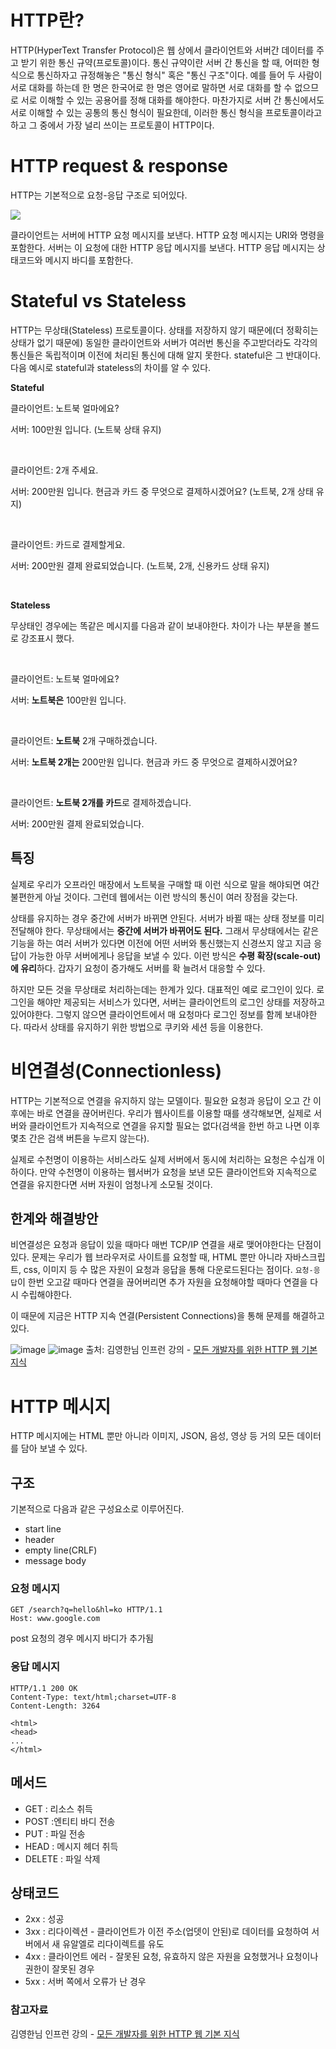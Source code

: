 # HTTP란?

HTTP(HyperText Transfer Protocol)은 웹 상에서 클라이언트와 서버간 데이터를 주고 받기 위한 통신 규약(프로토콜)이다.
통신 규약이란 서버 간 통신을 할 때, 어떠한 형식으로 통신하자고 규정해놓은 "통신 형식" 혹은 "통신 구조"이다. 
예를 들어 두 사람이 서로 대화를 하는데 한 명은 한국어로 한 명은 영어로 말하면 서로 대화를 할 수 없으므로 
서로 이해할 수 있는 공용어를 정해 대화를 해야한다. 마찬가지로 서버 간 통신에서도 서로 이해할 수 있는 공통의 
통신 형식이 필요한데, 이러한 통신 형식을 프로토콜이라고 하고 그 중에서 가장 널리 쓰이는 프로토콜이 HTTP이다.

# HTTP request & response

HTTP는 기본적으로 요청-응답 구조로 되어있다.

![](https://s3.us-west-2.amazonaws.com/secure.notion-static.com/ceb70247-8999-4d16-9d6a-968f1925a46e/Untitled.png?X-Amz-Algorithm=AWS4-HMAC-SHA256&X-Amz-Credential=AKIAT73L2G45O3KS52Y5%2F20210515%2Fus-west-2%2Fs3%2Faws4_request&X-Amz-Date=20210515T111145Z&X-Amz-Expires=86400&X-Amz-Signature=91c067070b23f45a56ce027beaaa169cdaa136ff24b6f43d80bf07900f4d1521&X-Amz-SignedHeaders=host&response-content-disposition=filename%20%3D%22Untitled.png%22)

클라이언트는 서버에 HTTP 요청 메시지를 보낸다. HTTP 요청 메시지는 URI와 명령을 포함한다. 서버는 이 요청에 대한 HTTP 응답 메시지를 보낸다.
HTTP 응답 메시지는 상태코드와 메시지 바디를 포함한다.

# Stateful vs Stateless

HTTP는 무상태(Stateless) 프로토콜이다. 상태를 저장하지 않기 때문에(더 정확히는 상태가 없기 때문에) 동일한 클라이언트와 서버가 여러번 통신을 주고받더라도 각각의 통신들은 독립적이며 이전에 처리된 통신에 대해 알지 못한다.
stateful은 그 반대이다. 다음 예시로 stateful과 stateless의 차이를 알 수 있다.

**Stateful**

클라이언트: 노트북 얼마에요?

서버: 100만원 입니다. (노트북 상태 유지)

<br>

클라이언트: 2개 주세요.

서버: 200만원 입니다. 현금과 카드 중 무엇으로 결제하시겠어요? (노트북, 2개 상태 유지)

<br>

클라이언트: 카드로 결제할게요.

서버: 200만원 결제 완료되었습니다. (노트북, 2개, 신용카드 상태 유지)

<br>

**Stateless**

무상태인 경우에는 똑같은 메시지를 다음과 같이 보내야한다. 차이가 나는 부분을 볼드로 강조표시 했다.

<br>

클라이언트: 노트북 얼마에요?

서버: **노트북은** 100만원 입니다.

<br>

클라이언트: **노트북** 2개 구매하겠습니다.

서버: **노트북 2개는** 200만원 입니다. 현금과 카드 중 무엇으로 결제하시겠어요?

<br>

클라이언트: **노트북 2개를 카드**로 결제하겠습니다.

서버: 200만원 결제 완료되었습니다.


## 특징

실제로 우리가 오프라인 매장에서 노트북을 구매할 때 이런 식으로 말을 해야되면 여간 불편한게 아닐 것이다. 
그런데 웹에서는 이런 방식의 통신이 여러 장점을 갖는다.

상태를 유지하는 경우 중간에 서버가 바뀌면 안된다. 서버가 바뀔 때는 상태 정보를 미리 전달해야 한다. 무상태에서는 **중간에
서버가 바뀌어도 된다.** 그래서 무상태에서는 같은 기능을 하는 여러 서버가 있다면 이전에 어떤 서버와 통신했는지 신경쓰지 않고 지금 응답이 가능한 아무 서버에게나 응답을 보낼 수 있다.
이런 방식은 **수평 확장(scale-out)에 유리**하다. 갑자기 요청이 증가해도 서버를 확 늘려서 대응할 수 있다.

하지만 모든 것을 무상태로 처리하는데는 한계가 있다. 대표적인 예로 로그인이 있다. 로그인을 해야만 제공되는 서비스가 있다면, 서버는 클라이언트의 로그인 상태를
저장하고 있어야한다. 그렇지 않으면 클라이언트에서 매 요청마다 로그인 정보를 함께 보내야한다. 따라서 상태를 유지하기 위한 방법으로 쿠키와 세션 등을 이용한다.


# 비연결성(Connectionless)

HTTP는 기본적으로 연결을 유지하지 않는 모델이다. 필요한 요청과 응답이 오고 간 이후에는 바로 연결을 끊어버린다.
우리가 웹사이트를 이용할 때를 생각해보면, 실제로 서버와 클라이언트가 지속적으로 연결을 유지할 필요는 없다(검색을 한번 하고 나면 이후 몇초 간은 검색 버튼을 누르지 않는다).

실제로 수천명이 이용하는 서비스라도 실제 서버에서 동시에 처리하는 요청은 수십개 이하이다.
만약 수천명이 이용하는 웹서버가 요청을 보낸 모든 클라이언트와 지속적으로 연결을 유지한다면 서버 자원이 엄청나게 소모될 것이다.

## 한계와 해결방안

비연결성은 요청과 응답이 있을 때마다 매번 TCP/IP 연결을 새로 맺어야한다는 단점이 있다. 문제는 우리가 웹 브라우저로 사이트를 요청할 때,
HTML 뿐만 아니라 자바스크립트, css, 이미지 등 수 많은 자원이 요청과 응답을 통해 다운로드된다는 점이다. `요청-응답`이 한번 오고갈 때마다 연결을 끊어버리면
추가 자원을 요청해야할 때마다 연결을 다시 수립해야한다.

이 때문에 지금은 HTTP 지속 연결(Persistent Connections)을 통해 문제를 해결하고 있다.

![image](https://user-images.githubusercontent.com/63030569/118361141-f1cea000-b5c4-11eb-8c01-2e79abb415b2.png)
![image](https://user-images.githubusercontent.com/63030569/118361220-538f0a00-b5c5-11eb-8f0f-69e196966dd2.png)
출처: 김영한님 인프런 강의 - [모든 개발자를 위한 HTTP 웹 기본 지식](https://www.inflearn.com/course/http-%EC%9B%B9-%EB%84%A4%ED%8A%B8%EC%9B%8C%ED%81%AC/dashboard)


# HTTP 메시지

HTTP 메시지에는 HTML 뿐만 아니라 이미지, JSON, 음성, 영상 등 거의 모든 데이터를 담아 보낼 수 있다.

## 구조
기본적으로 다음과 같은 구성요소로 이루어진다. 
* start line
* header
* empty line(CRLF)
* message body

### 요청 메시지
```HTTP
GET /search?q=hello&hl=ko HTTP/1.1
Host: www.google.com

```
post 요청의 경우 메시지 바디가 추가됨

### 응답 메시지 
```HTTP
HTTP/1.1 200 OK
Content-Type: text/html;charset=UTF-8
Content-Length: 3264

<html>
<head>
...
</html>
```



## 메서드

- GET : 리소스 취득
- POST :엔티티 바디 전송
- PUT : 파일 전송
- HEAD : 메시지 헤더 취득
- DELETE : 파일 삭제



## 상태코드

* 2xx : 성공
* 3xx : 리다이렉션 - 클라이언트가 이전 주소(업뎃이 안된)로 데이터를 요청하여 서버에서 새 유알엘로 리다이렉트를 유도
* 4xx : 클라이언트 에러 - 잘못된 요청, 유효하지 않은 자원을 요청했거나 요청이나 권한이 잘못된 경우
* 5xx : 서버 쪽에서 오류가 난 경우






### 참고자료

김영한님 인프런 강의 - [모든 개발자를 위한 HTTP 웹 기본 지식](https://www.inflearn.com/course/http-%EC%9B%B9-%EB%84%A4%ED%8A%B8%EC%9B%8C%ED%81%AC/dashboard)
